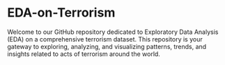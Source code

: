 # EDA-on-Terrorism
Welcome to our GitHub repository dedicated to Exploratory Data Analysis (EDA) on a comprehensive terrorism dataset. This repository is your gateway to exploring, analyzing, and visualizing patterns, trends, and insights related to acts of terrorism around the world.
